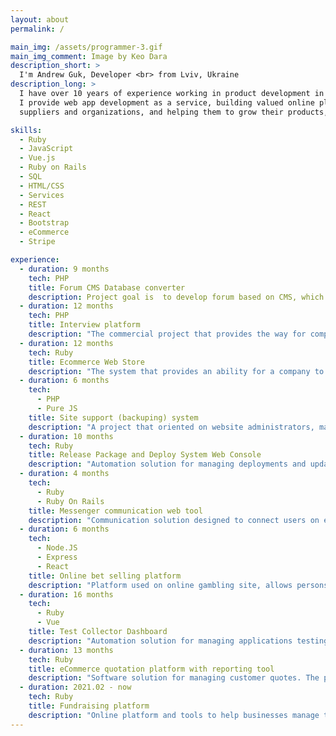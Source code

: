 ```yaml
---
layout: about
permalink: /

main_img: /assets/programmer-3.gif
main_img_comment: Image by Keo Dara
description_short: >
  I'm Andrew Guk, Developer <br> from Lviv, Ukraine
description_long: >
  I have over 10 years of experience working in product development in Marketplaces and SaaS using Ruby on Rails and Vue.js.
  I provide web app development as a service, building valued online platforms, tools and integrations for businesses and charities,
  suppliers and organizations, and helping them to grow their products, fundraising programs, and sales with trust and understanding.

skills:
  - Ruby
  - JavaScript
  - Vue.js
  - Ruby on Rails
  - SQL
  - HTML/CSS
  - Services
  - REST
  - React
  - Bootstrap
  - eCommerce
  - Stripe

experience:
  - duration: 9 months
    tech: PHP
    title: Forum CMS Database converter
    description: Project goal is  to develop forum based on CMS, which named Simple Machines Forum, that gives ability for site owner downgrade the version of SMF on his hosting server. Works with all sizes MySQL databases. Oriented on users that have not any special technical skills in DB development.
  - duration: 12 months
    tech: PHP
    title: Interview platform
    description: "The commercial project that provides the way for companies to make video interviews with candidates from all over the world and get the best of them for vacancies. The main purpose was to deploy a system that allows companies to create own accounts and pages that meet company style and where candidates can pass their interview. Every person, in turn, can view the progress of his or her interview."
  - duration: 12 months
    tech: Ruby
    title: Ecommerce Web Store
    description: "The system that provides an ability for a company to make own commercial Web Store and manage storefront in an easy way. The system supports multiple roles such as admins, resellers, users etc. The main idea was to allow resellers and users easily add a new product by simplifying the way of adding. Every person has the ability to set up own unique designed product, edit the properties of material, size etc. and order it in a couple of days. Benefit for the company is to get more profit with fewer costs."
  - duration: 6 months
    tech:
      - PHP
      - Pure JS
    title: Site support (backuping) system
    description: "A project that oriented on website administrators, managers, and developers. The application gives administrator ability to perform backups of the sites that he manages and prevent the data loss. Project contains two parts: administrator with multiple domain management ability and client single domain management."
  - duration: 10 months
    tech: Ruby
    title: Release Package and Deploy System Web Console
    description: "Automation solution for managing deployments and updates of complex business critical Applications from Development to Production. The product provides seamless application deployment automation while automating the discovery, configuration management and correction of middleware, databases, operating systems, and environments configurations within the deployment process."
  - duration: 4 months
    tech:
      - Ruby
      - Ruby On Rails
    title: Messenger communication web tool
    description: "Communication solution designed to connect users on existing platform. Gives ability to send both messages and media files using Twilio service."
  - duration: 6 months
    tech:
      - Node.JS
      - Express
      - React
    title: Online bet selling platform
    description: "Platform used on online gambling site, allows persons to sell their predictions like products on local marketplace."
  - duration: 16 months
    tech:
      - Ruby
      - Vue
    title: Test Collector Dashboard
    description: "Automation solution for managing applications testing process. The product provides ability to start, update and grow information from numerous services aimed on testing APIs or UI and manage results for CI processes of customer products."
  - duration: 13 months
    tech: Ruby
    title: eCommerce quotation platform with reporting tool
    description: "Software solution for managing customer quotes. The product gives ability for manager person to create customer, collect predefined quotes with custom options for any customer, and proceed to their account with single login bridge after to have instant pay feature."
  - duration: 2021.02 - now
    tech: Ruby
    title: Fundraising platform
    description: "Online platform and tools to help businesses manage their product fundraising business, make raising money for local organizations of various type."
---
```

